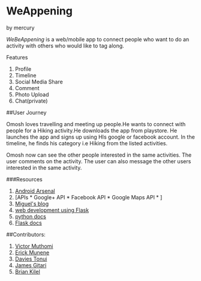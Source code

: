 # WeAppening
by mercury

*WeBeAppening* is a web/mobile app to connect people who want to do an activity with others who would like to tag along.

Features
1. Profile
2. Timeline
3. Social Media Share
4. Comment
5. Photo Upload
6. Chat(private)

##User Journey

Omosh loves travelling and meeting up people.He wants to connect with people for a Hiking activity.He downloads the app from playstore. He launches the app and signs up using HIs google or facebook account.
In the timeline, he finds his category i.e Hiking from the listed activities.

Omosh now can see the other people interested in the same activities. The user comments on the activity. The user can also message the other users interested in the same activity.


###Resources
1. [Android Arsenal](www.android-arsenal.com)
2. [APIs * Google+ API * Facebook API * Google Maps API * ]
3. [Miguel's blog](http://blog.miguelgrinberg.com/post/the-flask-mega-tutorial-part-i-hello-world)
4. [web development using Flask](flask123.qiniudn.com/Flask_Web_Development_201404.pdf)
5. [python docs](https://docs.python.org/3/)
6. [Flask docs](http://flask.pocoo.org/docs/0.11/)


##Contributors:

1. [Victor Muthomi](https://github.com/victsomie)
2. [Erick Munene](https://github.com/erick-munene)
3. [Davies Tonui](https://github.com/tonuidavies)
4. [James Gitari](https://github.com/gitalry)
5. [Brian Kilel](https://github.com/Apophus)

